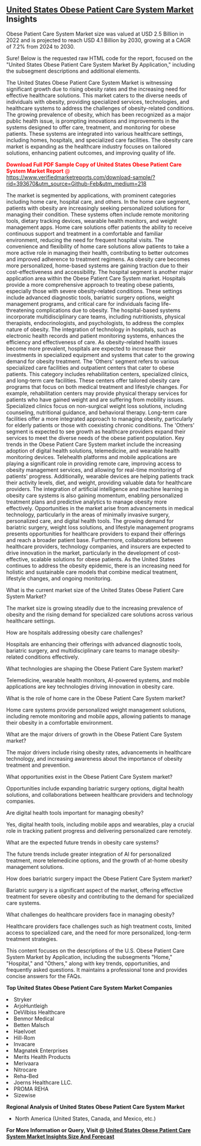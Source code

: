 <h2><a href="https://www.verifiedmarketreports.com/download-sample/?rid=393670&amp;utm_source=Github-Feb&amp;utm_medium=218" target="_blank">United States Obese Patient Care System Market</a> Insights</h2><p>Obese Patient Care System Market size was valued at USD 2.5 Billion in 2022 and is projected to reach USD 4.1 Billion by 2030, growing at a CAGR of 7.2% from 2024 to 2030.</p><p>Sure! Below is the requested raw HTML code for the report, focused on the "United States Obese Patient Care System Market By Application," including the subsegment descriptions and additional elements.  <p>The United States Obese Patient Care System Market is witnessing significant growth due to rising obesity rates and the increasing need for effective healthcare solutions. This market caters to the diverse needs of individuals with obesity, providing specialized services, technologies, and healthcare systems to address the challenges of obesity-related conditions. The growing prevalence of obesity, which has been recognized as a major public health issue, is prompting innovations and improvements in the systems designed to offer care, treatment, and monitoring for obese patients. These systems are integrated into various healthcare settings, including homes, hospitals, and specialized care facilities. The obesity care market is expanding as the healthcare industry focuses on tailored solutions, enhancing patient outcomes, and improving quality of life. <p><span class=""><span style="color: #ff0000;"><strong>Download Full PDF Sample Copy of United States Obese Patient Care System Market Report</strong> @ </span><a href="https://www.verifiedmarketreports.com/download-sample/?rid=393670&amp;utm_source=Github-Feb&amp;utm_medium=218" target="_blank">https://www.verifiedmarketreports.com/download-sample/?rid=393670&amp;utm_source=Github-Feb&amp;utm_medium=218</a></span></p> The market is segmented by applications, with prominent categories including home care, hospital care, and others. In the home care segment, patients with obesity are increasingly seeking personalized solutions for managing their condition. These systems often include remote monitoring tools, dietary tracking devices, wearable health monitors, and weight management apps. Home care solutions offer patients the ability to receive continuous support and treatment in a comfortable and familiar environment, reducing the need for frequent hospital visits. The convenience and flexibility of home care solutions allow patients to take a more active role in managing their health, contributing to better outcomes and improved adherence to treatment regimens. As obesity care becomes more personalized, home-based systems are gaining traction due to their cost-effectiveness and accessibility. The hospital segment is another major application area within the Obese Patient Care System market. Hospitals provide a more comprehensive approach to treating obese patients, especially those with severe obesity-related conditions. These settings include advanced diagnostic tools, bariatric surgery options, weight management programs, and critical care for individuals facing life-threatening complications due to obesity. The hospital-based systems incorporate multidisciplinary care teams, including nutritionists, physical therapists, endocrinologists, and psychologists, to address the complex nature of obesity. The integration of technology in hospitals, such as electronic health records and patient monitoring systems, enhances the efficiency and effectiveness of care. As obesity-related health issues become more prevalent, hospitals are expected to increase their investments in specialized equipment and systems that cater to the growing demand for obesity treatment. The 'Others' segment refers to various specialized care facilities and outpatient centers that cater to obese patients. This category includes rehabilitation centers, specialized clinics, and long-term care facilities. These centers offer tailored obesity care programs that focus on both medical treatment and lifestyle changes. For example, rehabilitation centers may provide physical therapy services for patients who have gained weight and are suffering from mobility issues. Specialized clinics focus on non-surgical weight loss solutions, including counseling, nutritional guidance, and behavioral therapy. Long-term care facilities offer a more integrated approach to managing obesity, particularly for elderly patients or those with coexisting chronic conditions. The 'Others' segment is expected to see growth as healthcare providers expand their services to meet the diverse needs of the obese patient population. Key trends in the Obese Patient Care System market include the increasing adoption of digital health solutions, telemedicine, and wearable health monitoring devices. Telehealth platforms and mobile applications are playing a significant role in providing remote care, improving access to obesity management services, and allowing for real-time monitoring of patients' progress. Additionally, wearable devices are helping patients track their activity levels, diet, and weight, providing valuable data for healthcare providers. The integration of artificial intelligence and machine learning in obesity care systems is also gaining momentum, enabling personalized treatment plans and predictive analytics to manage obesity more effectively. Opportunities in the market arise from advancements in medical technology, particularly in the areas of minimally invasive surgery, personalized care, and digital health tools. The growing demand for bariatric surgery, weight loss solutions, and lifestyle management programs presents opportunities for healthcare providers to expand their offerings and reach a broader patient base. Furthermore, collaborations between healthcare providers, technology companies, and insurers are expected to drive innovation in the market, particularly in the development of cost-effective, scalable solutions for obese patients. As the United States continues to address the obesity epidemic, there is an increasing need for holistic and sustainable care models that combine medical treatment, lifestyle changes, and ongoing monitoring. <p>What is the current market size of the United States Obese Patient Care System Market?</p> <p>The market size is growing steadily due to the increasing prevalence of obesity and the rising demand for specialized care solutions across various healthcare settings.</p> <p>How are hospitals addressing obesity care challenges?</p> <p>Hospitals are enhancing their offerings with advanced diagnostic tools, bariatric surgery, and multidisciplinary care teams to manage obesity-related conditions effectively.</p> <p>What technologies are shaping the Obese Patient Care System market?</p> <p>Telemedicine, wearable health monitors, AI-powered systems, and mobile applications are key technologies driving innovation in obesity care.</p> <p>What is the role of home care in the Obese Patient Care System market?</p> <p>Home care systems provide personalized weight management solutions, including remote monitoring and mobile apps, allowing patients to manage their obesity in a comfortable environment.</p> <p>What are the major drivers of growth in the Obese Patient Care System market?</p> <p>The major drivers include rising obesity rates, advancements in healthcare technology, and increasing awareness about the importance of obesity treatment and prevention.</p> <p>What opportunities exist in the Obese Patient Care System market?</p> <p>Opportunities include expanding bariatric surgery options, digital health solutions, and collaborations between healthcare providers and technology companies.</p> <p>Are digital health tools important for managing obesity?</p> <p>Yes, digital health tools, including mobile apps and wearables, play a crucial role in tracking patient progress and delivering personalized care remotely.</p> <p>What are the expected future trends in obesity care systems?</p> <p>The future trends include greater integration of AI for personalized treatment, more telemedicine options, and the growth of at-home obesity management solutions.</p> <p>How does bariatric surgery impact the Obese Patient Care System market?</p> <p>Bariatric surgery is a significant aspect of the market, offering effective treatment for severe obesity and contributing to the demand for specialized care systems.</p> <p>What challenges do healthcare providers face in managing obesity?</p> <p>Healthcare providers face challenges such as high treatment costs, limited access to specialized care, and the need for more personalized, long-term treatment strategies.</p>  This content focuses on the descriptions of the U.S. Obese Patient Care System Market by Application, including the subsegments "Home," "Hospital," and "Others," along with key trends, opportunities, and frequently asked questions. It maintains a professional tone and provides concise answers for the FAQs.</p><p><strong>Top United States Obese Patient Care System Market Companies</strong></p><div data-test-id=""><p><li>Stryker</li><li> ArjoHuntleigh</li><li> DeVilbiss Healthcare</li><li> Benmor Medical</li><li> Betten Malsch</li><li> Haelvoet</li><li> Hill-Rom</li><li> Invacare</li><li> Magnatek Enterprises</li><li> Merits Health Products</li><li> Merivaara</li><li> Nitrocare</li><li> Reha-Bed</li><li> Joerns Healthcare LLC.</li><li> PROMA REHA</li><li> Sizewise</li></p><div><strong>Regional Analysis of&nbsp;United States Obese Patient Care System Market</strong></div><ul><li dir="ltr"><p dir="ltr">North America&nbsp;(United States, Canada, and Mexico, etc.)</p></li></ul><p><strong>For More Information or Query, Visit @&nbsp;</strong><strong><a href="https://www.verifiedmarketreports.com/product/obese-patient-care-system-market/?utm_source=Github-Feb&amp;utm_medium=218" target="_blank">United States Obese Patient Care System Market Insights Size And Forecast</a></strong></p></div>

